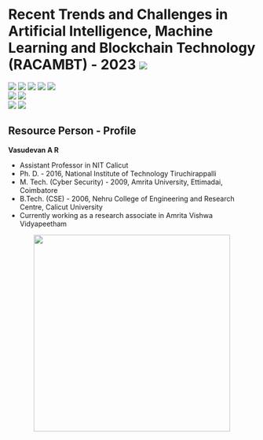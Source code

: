 # Recent Trends and Challenges in Artificial Intelligence, Machine Learning and Blockchain Technology (RACAMBT) - 2023 ![](https://img.shields.io/badge/-Live-darkgreen)
![](https://img.shields.io/badge/Focus-AI-blue) ![](https://img.shields.io/badge/Focus-ML-blue) ![](https://img.shields.io/badge/Focus-DL-blue) ![](https://img.shields.io/badge/Focus-Blockchain-blue) ![](https://img.shields.io/badge/Mode-Online/Offline-black) <br/>
![](https://img.shields.io/badge/Online_Start-27th_Feb-red) ![](https://img.shields.io/badge/Online_End-4th_Mar-red) <br/>
![](https://img.shields.io/badge/Offline_Start-6th_Mar-orange) ![](https://img.shields.io/badge/Offline_End-10th_Mar-orange) <br/>

## Resource Person - Profile 

**Vasudevan A R**

- Assistant Professor in NIT Calicut
- Ph. D. - 2016, National Institute of Technology Tiruchirappalli
- M. Tech. (Cyber Security) - 2009, Amrita University, Ettimadai, Coimbatore
- B.Tech. (CSE) - 2006, Nehru College of Engineering and Research Centre, Calicut University
- Currently working as a research associate in Amrita Vishwa Vidyapeetham


 <p align="center">
  <img src="https://i.seadn.io/gcs/files/4505729603c1175c463de22025454acc.png?auto=format&w=1000" width="400"/>
 </p>


